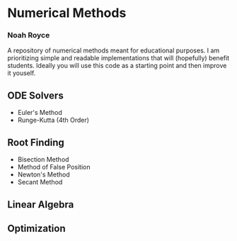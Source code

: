 # Numerical Methods
### Noah Royce
A repository of numerical methods meant for educational purposes. I am prioritizing simple and readable implementations that will (hopefully) benefit students. Ideally you will use this code as a starting point and then improve it youself.


## ODE Solvers
- Euler's Method
- Runge-Kutta (4th Order)

## Root Finding
- Bisection Method
- Method of False Position
- Newton's Method
- Secant Method

## Linear Algebra

## Optimization
